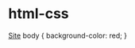 # html-css
<a href="https://cesarpizzi.github.io/html-css/exercicios/Desafio%20Site/" target="_blank">Site</a>
 body {
    background-color: red;
 }
